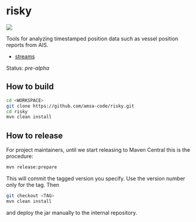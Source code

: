 risky
=====

<a href="https://travis-ci.org/amsa-code/risky"><img src="https://travis-ci.org/amsa-code/risky.svg"/></a>

Tools for analyzing timestamped position data such as vessel position reports from AIS.

* [streams](streams)

Status: *pre-alpha*

How to build
----------------

```bash
cd <WORKSPACE>
git clone https://github.com/amsa-code/risky.git
cd risky
mvn clean install
```

How to release
---------------
For project maintainers, until we start releasing to Maven Central this is the procedure:

```bash
mvn release:prepare
```

This will commit the tagged version you specify. Use the version number only for the tag. Then 

```bash
git checkout <TAG>
mvn clean install 
```

and deploy the jar manually to the internal repository.

